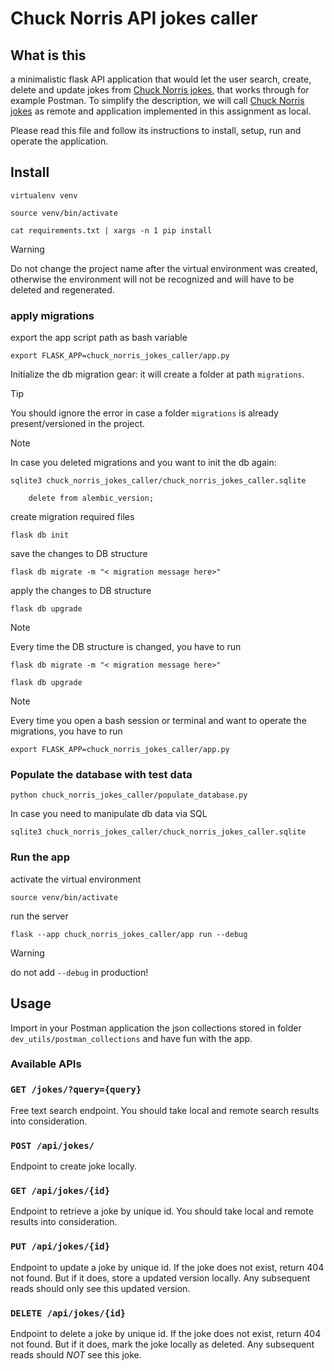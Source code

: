 # Chuck Norris API jokes caller

## What is this

a minimalistic flask API application that would let the user search, create, delete and update jokes from [Chuck Norris jokes](https://api.chucknorris.io/), that works through for example Postman. To simplify the description, we will call [Chuck Norris jokes](https://api.chucknorris.io/) as remote and application implemented in this assignment as local.

Please read this file and follow its instructions to install, setup, run and operate the application.


## Install

    virtualenv venv

    source venv/bin/activate

    cat requirements.txt | xargs -n 1 pip install

> [!WARNING]
> Do not change the project name after the virtual environment was created, otherwise the environment will not be recognized and will have to be deleted and regenerated.

### apply migrations

export the app script path as bash variable

    export FLASK_APP=chuck_norris_jokes_caller/app.py

Initialize the db migration gear: it will create a folder at path `migrations`.<br>

> [!TIP]
> You should ignore the error in case a folder `migrations` is already present/versioned in the project.

> [!NOTE]
> In case you deleted migrations and you want to init the db again:
> 
>     sqlite3 chuck_norris_jokes_caller/chuck_norris_jokes_caller.sqlite
>     
>         delete from alembic_version;  

create migration required files

    flask db init

save the changes to DB structure

    flask db migrate -m "< migration message here>"

apply the changes to DB structure

    flask db upgrade 

> [!NOTE]
> Every time the DB structure is changed, you have to run
> 
>     flask db migrate -m "< migration message here>"
> 
>     flask db upgrade

> [!NOTE]
> Every time you open a bash session or terminal and want to operate the migrations, you have to run
> 
>     export FLASK_APP=chuck_norris_jokes_caller/app.py


### Populate the database with test data

    python chuck_norris_jokes_caller/populate_database.py

In case you need to manipulate db data via SQL

    sqlite3 chuck_norris_jokes_caller/chuck_norris_jokes_caller.sqlite


### Run the app

activate the virtual environment

    source venv/bin/activate

run the server 

    flask --app chuck_norris_jokes_caller/app run --debug

>[!WARNING]
> do not add `--debug` in production!


## Usage

Import in your Postman application the json collections stored in folder `dev_utils/postman_collections` and have fun with the app.


### Available APIs


### `GET /jokes/?query={query}`
Free text search endpoint. You should take local and remote search results into consideration.

### `POST /api/jokes/`
Endpoint to create joke locally.

### `GET /api/jokes/{id}`
Endpoint to retrieve a joke by unique id. You should take local and remote results into consideration.

### `PUT /api/jokes/{id}`
Endpoint to update a joke by unique id. If the joke does not exist, return 404 not found. But if it does, store a updated version locally. Any subsequent reads should only see this updated version.

### `DELETE /api/jokes/{id}`
Endpoint to delete a joke by unique id. If the joke does not exist, return 404 not found. But if it does, mark the joke locally as deleted. Any subsequent reads should *NOT* see this joke.



